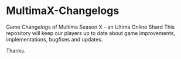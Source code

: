 # MultimaX-Changelogs
Game Changelogs of Multima Season X - an Ultima Online Shard
This repository will keep our players up to date about game improvements, implementations, bugfixes and updates.

Thanks.
